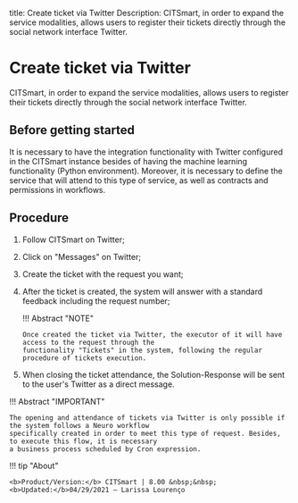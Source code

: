 title: Create ticket via Twitter
Description: CITSmart, in order to expand the service modalities, allows users to register their tickets directly through the social network interface Twitter.

# Create ticket via Twitter
CITSmart, in order to expand the service modalities, allows users to register their tickets directly through the social network interface Twitter.

Before getting started
----------------------

It is necessary to have the integration functionality with Twitter configured in the CITSmart instance besides of having the machine learning functionality (Python environment). Moreover, it is necessary to define the service that will attend to this type of service, as well as contracts and permissions in workflows. 

Procedure 
-------------

1.  Follow CITSmart on Twitter;

2.  Click on "Messages" on Twitter;

3.  Create the ticket with the request you want;

4.  After the ticket is created, the system will answer with a standard feedback including the request number;

    !!! Abstract "NOTE"
        
        Once created the ticket via Twitter, the executor of it will have access to the request through the 
        functionality "Tickets" in the system, following the regular procedure of tickets execution. 
        
5.  When closing the ticket attendance, the Solution-Response will be sent to the user's Twitter as a direct message.

!!! Abstract "IMPORTANT"

    The opening and attendance of tickets via Twitter is only possible if the system follows a Neuro workflow 
    specifically created in order to meet this type of request. Besides, to execute this flow, it is necessary 
    a business process scheduled by Cron expression.  

!!! tip "About"

    <b>Product/Version:</b> CITSmart | 8.00 &nbsp;&nbsp;
    <b>Updated:</b>04/29/2021 – Larissa Lourenço
